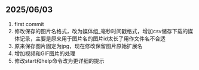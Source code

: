 ## 2025/06/03

1. first commit
2. 修改保存的图片名格式，改为媒体组_毫秒时间戳格式，增加csv储存下载的媒体记录，主要是原来用于图片名的图片id太长了用作文件名不合适
3. 原来保存图片固定为jpg，现在修改保留图片原始扩展名
4. 增加视频和GIF图片的处理
5. 修改start和help命令改为更详细的提示
